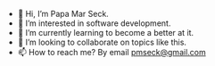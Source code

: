 - 👋 Hi, I’m Papa Mar Seck.
- 👀 I’m interested in software development.
- 🌱 I’m currently learning to become a better at it.
- 💞️ I’m looking to collaborate on topics like this.
- 📫 How to reach me? By email pmseck@gmail.com

<!---
pseck/pseck is a ✨ special ✨ repository because its `README.md` (this file) appears on your GitHub profile.
You can click the Preview link to take a look at your changes.
--->
